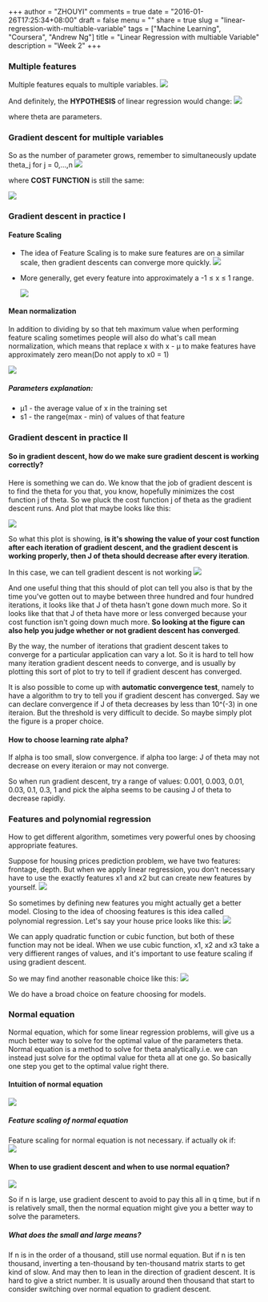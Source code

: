 +++
author = "ZHOUYI"
comments = true
date = "2016-01-26T17:25:34+08:00"
draft = false
menu = ""
share = true
slug = "linear-regression-with-multiable-variable"
tags = ["Machine Learning", "Coursera", "Andrew Ng"]
title = "Linear Regression with multiable Variable"
description = "Week 2"
+++

### Multiple features
Multiple features equals to multiple variables.
![](https://github.com/shirleyChou/blog/blob/master/static/content/post/images/andrew-ng-ml/week2/mul-variable.JPG?raw=true)

And definitely, the **HYPOTHESIS** of linear regression would change:
![](https://github.com/shirleyChou/blog/blob/master/static/content/post/images/andrew-ng-ml/week2/hypothesis.JPG?raw=true)

where theta are parameters.

### Gradient descent for multiple variables
So as the number of parameter grows, remember to simultaneously update theta_j for j = 0,...,n
![](https://github.com/shirleyChou/blog/blob/master/static/content/post/images/andrew-ng-ml/week2/grad.JPG?raw=true)

where **COST FUNCTION** is still the same:

![](https://github.com/shirleyChou/blog/blob/master/static/content/post/images/andrew-ng-ml/week2/cost.JPG?raw=true)

### Gradient descent in practice I
#### Feature Scaling
* The idea of Feature Scaling is to make sure features are on a similar scale, then gradient descents can converge more quickly.
  ![](https://github.com/shirleyChou/blog/blob/master/static/content/post/images/andrew-ng-ml/week2/feature-scaling.JPG?raw=true)

* More generally, get every feature into approximately a -1 ≤ x ≤ 1 range.

  ![](https://github.com/shirleyChou/blog/blob/master/static/content/post/images/andrew-ng-ml/week2/range.JPG?raw=true)

#### Mean normalization
In addition to dividing by so that teh maximum value when performing feature scaling sometimes people will also do what's call mean normalization, which means that replace x with x - μ to make features have approximately zero mean(Do not apply to x0 = 1)

![](https://github.com/shirleyChou/blog/blob/master/static/content/post/images/andrew-ng-ml/week2/mean-normalization.JPG?raw=true)

##### Parameters explanation:
* μ1 - the average value of x in the training set
* s1 - the range(max - min) of values of that feature


### Gradient descent in practice II
#### So in gradient descent, how do we make sure gradient descent is working correctly?
Here is something we can do. We know that the job of gradient descent is to find the theta for you that, you know, hopefully minimizes the cost function j of theta. So we pluck the cost function j of theta as the gradient descent runs. And plot that maybe looks like this:

![](https://github.com/shirleyChou/blog/blob/master/static/content/post/images/andrew-ng-ml/week2/decrease.JPG?raw=true)

So what this plot is showing, **is it's showing the value of your cost function after each iteration of gradient descent, and the gradient descent is working properly, then J of theta should decrease after every iteration**.

In this case, we can tell gradient descent is not working
![](https://github.com/shirleyChou/blog/blob/master/static/content/post/images/andrew-ng-ml/week2/not-working.JPG?raw=true)


And one useful thing that this should of plot can tell you also is that by the time you've gotten out to maybe between three hundred and four hundred iterations, it looks like that J of theta hasn't gone down much more. So it looks like that that J of theta have more or less converged because your cost function isn't going down much more. **So looking at the figure can also help you judge whether or not gradient descent has converged**.

By the way, the number of iterations that gradient descent takes to converge for a particular application can vary a lot. So it is hard to tell how many iteration gradient descent needs to converge, and is usually by plotting this sort of plot to try to tell if gradient descent has converged. 

It is also possible to come up with **automatic convergence test**, namely to have a algorithm to try to tell you if gradient descent has converged. Say we can declare convergence if J of theta decreases by less than 10^(-3) in one iteraion. But the threshold is very difficult to decide. So maybe simply plot the figure is a proper choice.

#### How to choose learning rate alpha?
If alpha is too small, slow convergence. if alpha too large: J of theta may not decrease on every iteraion or may not converge.

So when run gradient descent, try a range of values: 0.001, 0.003, 0.01, 0.03, 0.1, 0.3, 1 and pick the alpha seems to be causing J of theta to decrease rapidly.


### Features and polynomial regression
How to get different algorithm, sometimes very powerful ones by choosing appropriate features.

Suppose for housing prices prediction problem, we have two features: frontage, depth. But when we apply linear regression, you don't necessary have to use the exactly features x1 and x2 but can create new features by yourself.
![](https://github.com/shirleyChou/blog/blob/master/static/content/post/images/andrew-ng-ml/week2/area.JPG?raw=true)

So sometimes by defining new features you might actually get a better model. Closing to the idea of choosing features is this idea called polynomial regression. Let's say your house price looks like this:
![](https://github.com/shirleyChou/blog/blob/master/static/content/post/images/andrew-ng-ml/week2/quad-and-cubic.JPG?raw=true)

We can apply quadratic function or cubic function, but both of these function may not be ideal. When we use cubic function, x1, x2 and x3 take a very diffierent ranges of values, and it's important to use feature scaling if using gradient descent.

So we may find another reasonable choice like this:
![](https://github.com/shirleyChou/blog/blob/master/static/content/post/images/andrew-ng-ml/week2/ideal.JPG?raw=true)

We do have a broad choice on feature choosing for models.


### Normal equation
Normal equation, which for some linear regression problems, will give us a much better way to solve for the optimal value of the parameters theta.    
Normal equation is a method to solve for theta analytically.i.e. we can instead just solve for the optimal value for theta all at one go. So basically one step you get to the optimal value right there.

#### Intuition of normal equation
![](https://github.com/shirleyChou/blog/blob/master/static/content/post/images/andrew-ng-ml/week2/intuition.JPG?raw=true)

##### Feature scaling of normal equation
Feature scaling for normal equation is not necessary. if actually ok if:  
![](https://github.com/shirleyChou/blog/blob/master/static/content/post/images/andrew-ng-ml/week2/fs-nq.JPG?raw=true)

#### When to use gradient descent and when to use normal equation?
![](https://github.com/shirleyChou/blog/blob/master/static/content/post/images/andrew-ng-ml/week2/grad-and-NE.JPG?raw=true)

So if n is large, use gradient descent to avoid to pay this all in q time, but if n is relatively small, then the normal equation might give you a better way to solve the parameters.

##### What does the small and large means?
If n is in the order of a thousand, still use  normal equation. But if n is ten thousand, inverting a ten-thousand by ten-thousand matrix starts to get kind of slow. And may then to lean in the direction of gradient descent. It is hard to give a strict number. It is usually around then thousand that start to consider switching over normal equation to gradient descent.